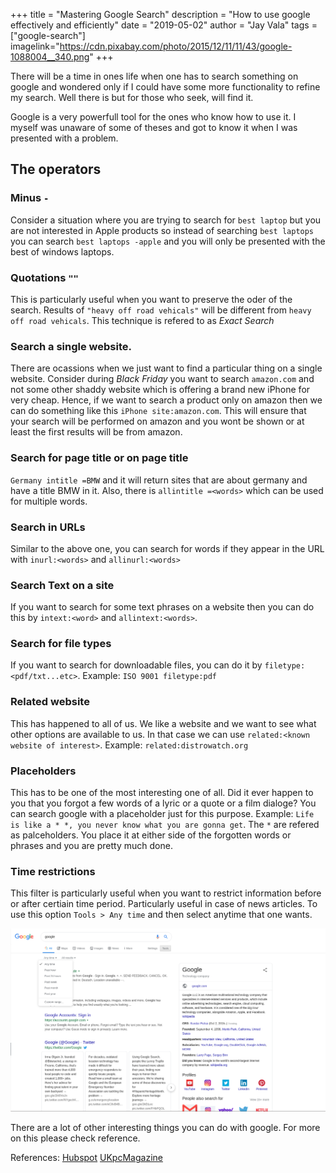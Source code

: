 +++
title = "Mastering Google Search"
description =  "How to use google effectively and efficiently"
date = "2019-05-02"
author = "Jay Vala"
tags = ["google-search"]
imagelink="https://cdn.pixabay.com/photo/2015/12/11/11/43/google-1088004__340.png"
+++

There will be a time in ones life when one has to search something on google and wondered only if I could have some more functionality to refine my search. Well there is but for those who seek, will find it.

Google is a very powerfull tool for the ones who know how to use it. I myself was unaware of some of theses and got to know it when I was presented with a problem. 

## The operators
### Minus `-`
Consider a situation where you are trying to search for `best laptop` but you are not interested in Apple products so instead of searching `best laptops` you can search `best laptops -apple` and you will only be presented with the best of windows laptops.

### Quotations `""`
This is particularly useful when you want to preserve the oder of the search. Results of `"heavy off road vehicals"` will be different from `heavy off road vehicals`. This technique is refered to as *Exact Search*

### Search a single website.
There are ocassions when we just want to find a particular thing on a single website. Consider during *Black Friday* you want to search `amazon.com` and not some other shaddy website which is offering a brand new iPhone for very cheap. Hence, if we want to search a product only on amazon then we can do something like this `iPhone site:amazon.com`. This will ensure that your search will be performed on amazon and you wont be shown or at least the first results will be from amazon.

### Search for page title or on page title
`Germany intitle =BMW` and it will return sites that are about germany and have a title BMW in it. Also, there is `allintitle =<words>` which can be used for multiple words.

### Search in URLs
Similar to the above one, you can search for words if they appear in the URL with `inurl:<words>` and `allinurl:<words>`

### Search Text on a site
If you want to search for some text phrases on a website then you can do this by `intext:<word>` and `allintext:<words>`.

### Search for file types
If you want to search for downloadable files, you can do it by `filetype:<pdf/txt...etc>`. Example: `ISO 9001 filetype:pdf`

### Related website
This has happened to all of us. We like a website and we want to see what other options are available to us. In that case we can use `related:<known website of interest>`. Example: `related:distrowatch.org`

### Placeholders
This has to be one of the most interesting one of all. Did it ever happen to you that you forgot a few words of a lyric or a quote or a film dialoge? You can search google with a placeholder just for this purpose. Example: `Life is like a * *, you never know what you are gonna get`. The `*` are refered as palceholders. You place it at either side of the forgotten words or phrases and you are pretty much done.

### Time restrictions
This filter is particularly useful when you want to restrict information before or after certiain time period. Particularly useful in case of news articles. To use this option `Tools > Any time` and then select anytime that one wants.

![img](https://github.com/jdvala/website/blob/master/img/post_09_10_2019.png?raw=true)

There are a lot of other interesting things you can do with google. For more on this please check reference.

References:
[Hubspot](https://blog.hubspot.com/marketing/how-to-do-a-google-site-search)
[UKpcMagazine](https://uk.pcmag.com/features/34673/23-google-search-tips-youll-want-to-learn)

